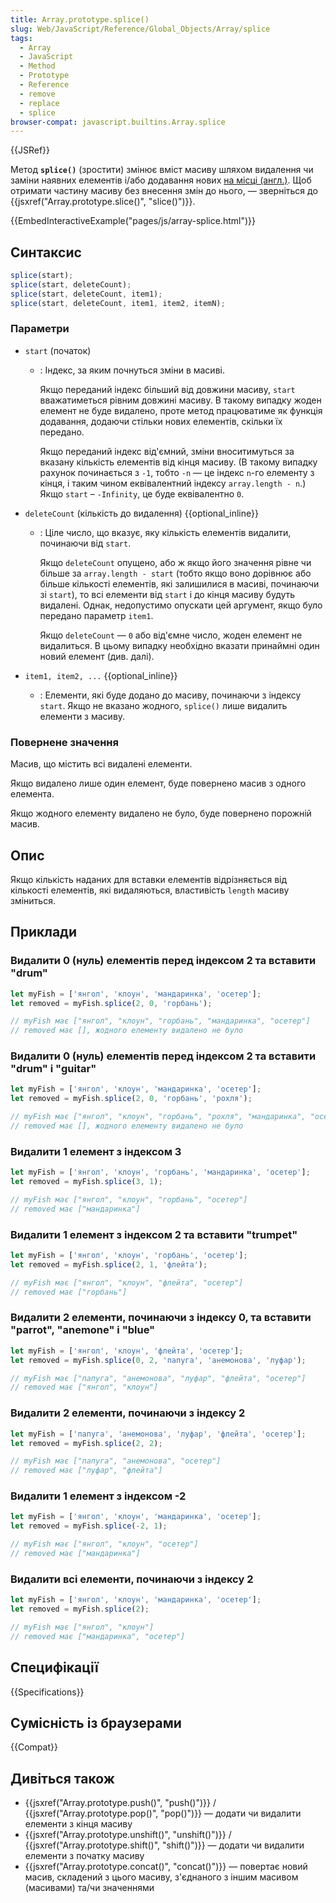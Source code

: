 ```yaml
---
title: Array.prototype.splice()
slug: Web/JavaScript/Reference/Global_Objects/Array/splice
tags:
  - Array
  - JavaScript
  - Method
  - Prototype
  - Reference
  - remove
  - replace
  - splice
browser-compat: javascript.builtins.Array.splice
---
```


{{JSRef}}

Метод **`splice()`** (зростити) змінює вміст масиву шляхом видалення чи заміни наявних елементів і/або додавання нових [на місці (англ.)](https://en.wikipedia.org/wiki/In-place_algorithm). Щоб отримати частину масиву без внесення змін до нього, &mdash; зверніться до {{jsxref("Array.prototype.slice()", "slice()")}}.

{{EmbedInteractiveExample("pages/js/array-splice.html")}}

## Синтаксис

```js
splice(start);
splice(start, deleteCount);
splice(start, deleteCount, item1);
splice(start, deleteCount, item1, item2, itemN);
```

### Параметри

- `start` (початок)

  - : Індекс, за яким почнуться зміни в масиві.

    Якщо переданий індекс більший від довжини масиву, `start` вважатиметься рівним довжині масиву. В такому випадку жоден елемент не буде видалено, проте метод працюватиме як функція додавання, додаючи стільки нових елементів, скільки їх передано.

    Якщо переданий індекс від'ємний, зміни вноситимуться за вказану кількість елементів від кінця масиву. (В такому випадку рахунок починається з `-1`, тобто `-n` — це індекс `n`-го елементу з кінця, і таким чином еквівалентний індексу `array.length - n`.) Якщо `start` – `-Infinity`, це буде еквівалентно `0`.

- `deleteCount` (кількість до видалення) {{optional_inline}}

  - : Ціле число, що вказує, яку кількість елементів видалити, починаючи від `start`.

    Якщо `deleteCount` опущено, або ж якщо його значення рівне чи більше за `array.length - start` (тобто якщо воно дорівнює або більше кількості елементів, які залишилися в масиві, починаючи зі `start`), то всі елементи від `start` і до кінця масиву будуть видалені. Однак, недопустимо опускати цей аргумент, якщо було передано параметр `item1`.

    Якщо `deleteCount` — `0` або від'ємне число, жоден елемент не видалиться. В цьому випадку необхідно вказати принаймні один новий елемент (див. далі).

- `item1, item2, ...` {{optional_inline}}
  - : Елементи, які буде додано до масиву, починаючи з індексу `start`.
    Якщо не вказано жодного, `splice()` лише видалить елементи з масиву.

### Повернене значення

Масив, що містить всі видалені елементи.

Якщо видалено лише один елемент, буде повернено масив з одного елемента.

Якщо жодного елементу видалено не було, буде повернено порожній масив.

## Опис

Якщо кількість наданих для вставки елементів відрізняється від кількості елементів, які видаляються, властивість `length` масиву зміниться.

## Приклади

### Видалити 0 (нуль) елементів перед індексом 2 та вставити "drum"

```js
let myFish = ['янгол', 'клоун', 'мандаринка', 'осетер'];
let removed = myFish.splice(2, 0, 'горбань');

// myFish має ["янгол", "клоун", "горбань", "мандаринка", "осетер"]
// removed має [], жодного елементу видалено не було
```

### Видалити 0 (нуль) елементів перед індексом 2 та вставити "drum" і "guitar"

```js
let myFish = ['янгол', 'клоун', 'мандаринка', 'осетер'];
let removed = myFish.splice(2, 0, 'горбань', 'рохля');

// myFish має ["янгол", "клоун", "горбань", "рохля", "мандаринка", "осетер"]
// removed має [], жодного елементу видалено не було
```

### Видалити 1 елемент з індексом 3

```js
let myFish = ['янгол', 'клоун', 'горбань', 'мандаринка', 'осетер'];
let removed = myFish.splice(3, 1);

// myFish має ["янгол", "клоун", "горбань", "осетер"]
// removed має ["мандаринка"]
```

### Видалити 1 елемент з індексом 2 та вставити "trumpet"

```js
let myFish = ['янгол', 'клоун', 'горбань', 'осетер'];
let removed = myFish.splice(2, 1, 'флейта');

// myFish має ["янгол", "клоун", "флейта", "осетер"]
// removed має ["горбань"]
```

### Видалити 2 елементи, починаючи з індексу 0, та вставити "parrot", "anemone" і "blue"

```js
let myFish = ['янгол', 'клоун', 'флейта', 'осетер'];
let removed = myFish.splice(0, 2, 'папуга', 'анемонова', 'луфар');

// myFish має ["папуга", "анемонова", "луфар", "флейта", "осетер"]
// removed має ["янгол", "клоун"]
```

### Видалити 2 елементи, починаючи з індексу 2

```js
let myFish = ['папуга', 'анемонова', 'луфар', 'флейта', 'осетер'];
let removed = myFish.splice(2, 2);

// myFish має ["папуга", "анемонова", "осетер"]
// removed має ["луфар", "флейта"]
```

### Видалити 1 елемент з індексом -2

```js
let myFish = ['янгол', 'клоун', 'мандаринка', 'осетер'];
let removed = myFish.splice(-2, 1);

// myFish має ["янгол", "клоун", "осетер"]
// removed має ["мандаринка"]
```

### Видалити всі елементи, починаючи з індексу 2

```js
let myFish = ['янгол', 'клоун', 'мандаринка', 'осетер'];
let removed = myFish.splice(2);

// myFish має ["янгол", "клоун"]
// removed має ["мандаринка", "осетер"]
```

## Специфікації

{{Specifications}}

## Сумісність із браузерами

{{Compat}}

## Дивіться також

- {{jsxref("Array.prototype.push()", "push()")}} / {{jsxref("Array.prototype.pop()", "pop()")}} — додати чи видалити елементи з кінця масиву
- {{jsxref("Array.prototype.unshift()", "unshift()")}} / {{jsxref("Array.prototype.shift()", "shift()")}} — додати чи видалити елементи з початку масиву
- {{jsxref("Array.prototype.concat()", "concat()")}} — повертає новий масив, складений з цього масиву, з'єднаного з іншим масивом (масивами) та/чи значеннями
